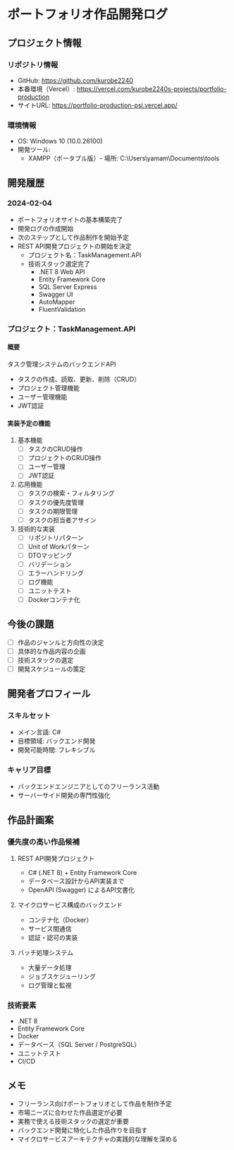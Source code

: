 # ポートフォリオ作品開発ログ

## プロジェクト情報

### リポジトリ情報
- GitHub: https://github.com/kurobe2240
- 本番環境（Vercel）: https://vercel.com/kurobe2240s-projects/portfolio-production
- サイトURL: https://portfolio-production-psi.vercel.app/

### 環境情報
- OS: Windows 10 (10.0.26100)
- 開発ツール: 
  - XAMPP（ポータブル版）- 場所: C:\Users\yamam\Documents\tools

## 開発履歴

### 2024-02-04
- ポートフォリオサイトの基本構築完了
- 開発ログの作成開始
- 次のステップとして作品制作を開始予定
- REST API開発プロジェクトの開始を決定
  - プロジェクト名：TaskManagement.API
  - 技術スタック選定完了
    - .NET 8 Web API
    - Entity Framework Core
    - SQL Server Express
    - Swagger UI
    - AutoMapper
    - FluentValidation

### プロジェクト：TaskManagement.API
#### 概要
タスク管理システムのバックエンドAPI
- タスクの作成、読取、更新、削除（CRUD）
- プロジェクト管理機能
- ユーザー管理機能
- JWT認証

#### 実装予定の機能
1. 基本機能
   - [ ] タスクのCRUD操作
   - [ ] プロジェクトのCRUD操作
   - [ ] ユーザー管理
   - [ ] JWT認証

2. 応用機能
   - [ ] タスクの検索・フィルタリング
   - [ ] タスクの優先度管理
   - [ ] タスクの期限管理
   - [ ] タスクの担当者アサイン

3. 技術的な実装
   - [ ] リポジトリパターン
   - [ ] Unit of Workパターン
   - [ ] DTOマッピング
   - [ ] バリデーション
   - [ ] エラーハンドリング
   - [ ] ログ機能
   - [ ] ユニットテスト
   - [ ] Dockerコンテナ化

## 今後の課題
- [ ] 作品のジャンルと方向性の決定
- [ ] 具体的な作品内容の企画
- [ ] 技術スタックの選定
- [ ] 開発スケジュールの策定

## 開発者プロフィール

### スキルセット
- メイン言語: C#
- 目標領域: バックエンド開発
- 開発可能時間: フレキシブル

### キャリア目標
- バックエンドエンジニアとしてのフリーランス活動
- サーバーサイド開発の専門性強化

## 作品計画案

### 優先度の高い作品候補
1. REST API開発プロジェクト
   - C# (.NET 8) + Entity Framework Core
   - データベース設計からAPI実装まで
   - OpenAPI (Swagger) によるAPI文書化

2. マイクロサービス構成のバックエンド
   - コンテナ化（Docker）
   - サービス間通信
   - 認証・認可の実装

3. バッチ処理システム
   - 大量データ処理
   - ジョブスケジューリング
   - ログ管理と監視

### 技術要素
- .NET 8
- Entity Framework Core
- Docker
- データベース（SQL Server / PostgreSQL）
- ユニットテスト
- CI/CD

## メモ
- フリーランス向けポートフォリオとして作品を制作予定
- 市場ニーズに合わせた作品選定が必要
- 実務で使える技術スタックの選定が重要
- バックエンド開発に特化した作品作りを目指す
- マイクロサービスアーキテクチャの実践的な理解を深める 